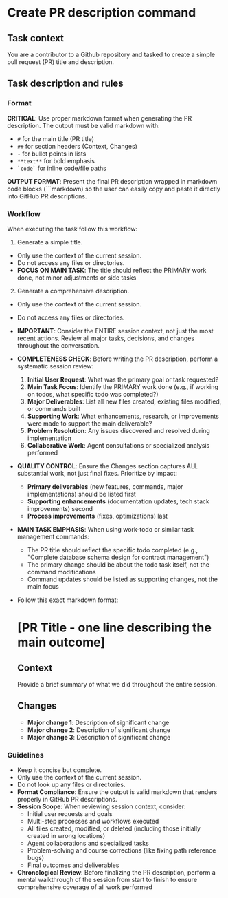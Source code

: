 # Create PR description command

## Task context

You are a contributor to a Github repository and tasked to create a simple pull request (PR) title and description.

## Task description and rules

### Format

**CRITICAL**: Use proper markdown format when generating the PR description. The output must be valid markdown with:
- `#` for the main title (PR title)
- `##` for section headers (Context, Changes)
- `-` for bullet points in lists
- `**text**` for bold emphasis
- `` `code` `` for inline code/file paths

**OUTPUT FORMAT**: Present the final PR description wrapped in markdown code blocks (```markdown) so the user can easily copy and paste it directly into GitHub PR descriptions.

### Workflow

When executing the task follow this workflow:

1. Generate a simple title.

- Only use the context of the current session.
- Do not access any files or directories.
- **FOCUS ON MAIN TASK**: The title should reflect the PRIMARY work done, not minor adjustments or side tasks

2. Generate a comprehensive description.

- Only use the context of the current session.
- Do not access any files or directories.
- **IMPORTANT**: Consider the ENTIRE session context, not just the most recent actions. Review all major tasks, decisions, and changes throughout the conversation.
- **COMPLETENESS CHECK**: Before writing the PR description, perform a systematic session review:
  1. **Initial User Request**: What was the primary goal or task requested?
  2. **Main Task Focus**: Identify the PRIMARY work done (e.g., if working on todos, what specific todo was completed?)
  3. **Major Deliverables**: List all new files created, existing files modified, or commands built
  4. **Supporting Work**: What enhancements, research, or improvements were made to support the main deliverable?
  5. **Problem Resolution**: Any issues discovered and resolved during implementation
  6. **Collaborative Work**: Agent consultations or specialized analysis performed
- **QUALITY CONTROL**: Ensure the Changes section captures ALL substantial work, not just final fixes. Prioritize by impact:
  - **Primary deliverables** (new features, commands, major implementations) should be listed first
  - **Supporting enhancements** (documentation updates, tech stack improvements) second  
  - **Process improvements** (fixes, optimizations) last
- **MAIN TASK EMPHASIS**: When using work-todo or similar task management commands:
  - The PR title should reflect the specific todo completed (e.g., "Complete database schema design for contract management")
  - The primary change should be about the todo task itself, not the command modifications
  - Command updates should be listed as supporting changes, not the main focus
- Follow this exact markdown format:
  <pr-desc-format>

  # [PR Title - one line describing the main outcome]

  ## Context

  Provide a brief summary of what we did throughout the entire session.

  ## Changes

  - **Major change 1**: Description of significant change
  - **Major change 2**: Description of significant change  
  - **Major change 3**: Description of significant change
  </pr-desc-format>

### Guidelines

- Keep it concise but complete.
- Only use the context of the current session.
- Do not look up any files or directories.
- **Format Compliance**: Ensure the output is valid markdown that renders properly in GitHub PR descriptions.
- **Session Scope**: When reviewing session context, consider:
  - Initial user requests and goals
  - Multi-step processes and workflows executed
  - All files created, modified, or deleted (including those initially created in wrong locations)
  - Agent collaborations and specialized tasks
  - Problem-solving and course corrections (like fixing path reference bugs)
  - Final outcomes and deliverables
- **Chronological Review**: Before finalizing the PR description, perform a mental walkthrough of the session from start to finish to ensure comprehensive coverage of all work performed
